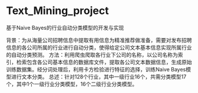 # Text_Mining_project
基于Naive Bayes的行业自动分类模型的开发与实现

背景：为从海量公司招聘信息中提取有用信息为精准推荐做准备，需要对发布招聘信息的各公司所属的行业进行自动分类，使得给定公司文本基本信息实现所属行业的自动分类预测。
方法：利用爬虫爬取各行业下公司的名称，以公司名称为索引，检索包含各公司基本信息的数据库文件，提取各公司文本数据信息，生成原始训练数据集。经分词处理后，利用卡方检验进行特征的选择，训练Naive Bayes模型进行文本分类。
总述：针对128个行业，其中一级行业16个，共需分类模型17个，其中1个一级行业分类模型，16个二级行业分类模型。
